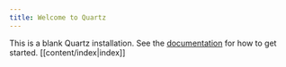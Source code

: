 ```yaml
---
title: Welcome to Quartz
---
```


This is a blank Quartz installation.
See the [documentation](https://quartz.jzhao.xyz) for how to get started.
[[content/index|index]]